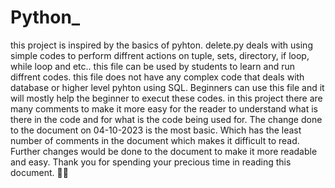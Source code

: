 # Python_
this project is inspired by the basics of pyhton. delete.py deals with using simple codes to perform diffrent actions on tuple, sets, directory, if loop, while loop and etc..
this file can be used by students to learn and run diffrent codes. this file does not have any complex code that deals with database or higher level pyhton using SQL. 
Beginners can use this file and it will mostly help the beginner to execut these codes. 
in this project there are many comments to make it more easy for the reader to understand what is there in the code and for what is the code being used for.
The change done to the document on 04-10-2023 is the most basic. Which has the least number of comments in the document which makes it difficult to read.
Further changes would be done to the document to make it more readable and easy.
Thank you for spending your precious time in reading this document. 👏👏
